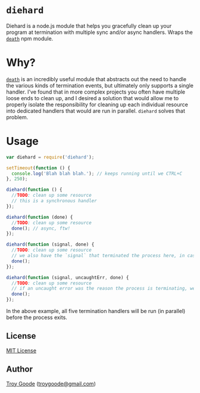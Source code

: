 # `diehard`

Diehard is a node.js module that helps you gracefully clean up your program at termination with multiple sync and/or async handlers. Wraps the [`death`](https://github.com/jprichardson/node-death) npm module.

# Why?

[`death`](https://github.com/jprichardson/node-death) is an incredibly useful module that abstracts out the need to handle the various kinds of termination events, but ultimately only supports a single handler. I've found that in more complex projects you often have multiple loose ends to clean up, and I desired a solution that would allow me to properly isolate the responsibility for cleaning up each individual resource into dedicated handlers that would are run in parallel. `diehard` solves that problem.

# Usage

```javascript
var diehard = require('diehard');

setTimeout(function () {
  console.log('Blah blah blah.'); // keeps running until we CTRL+C
}, 250);

diehard(function () {
  //TODO: clean up some resource
  // this is a synchronous handler
});

diehard(function (done) {
  //TODO: clean up some resource
  done(); // async, ftw!
});

diehard(function (signal, done) {
  //TODO: clean up some resource
  // we also have the `signal` that terminated the process here, in case we care
  done();
});

diehard(function (signal, uncaughtErr, done) {
  //TODO: clean up some resource
  // if an uncaught error was the reason the process is terminating, we can access that, too
  done();
});
```

In the above example, all five termination handlers will be run (in parallel) before the process exits.

## License

[MIT License](http://www.opensource.org/licenses/mit-license.php)

## Author

[Troy Goode](https://github.com/TroyGoode) ([troygoode@gmail.com](mailto:troygoode@gmail.com))

